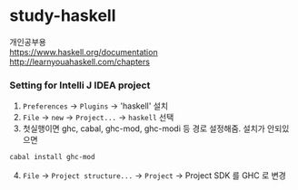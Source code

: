 # study-haskell

개인공부용  
<https://www.haskell.org/documentation>
<http://learnyouahaskell.com/chapters>

### Setting for Intelli J IDEA project

1. `Preferences` → `Plugins` → 'haskell' 설치  
2. `File` → `new` → `Project...` → `haskell` 선택  
3. 첫실행이면 ghc, cabal, ghc-mod, ghc-modi 등 경로 설정해줌.  설치가 안되있으면   
  ```sh
  cabal install ghc-mod
  ```
4. `File` → `Project structure...` → `Project` -> Project SDK 를  GHC 로 변경  

